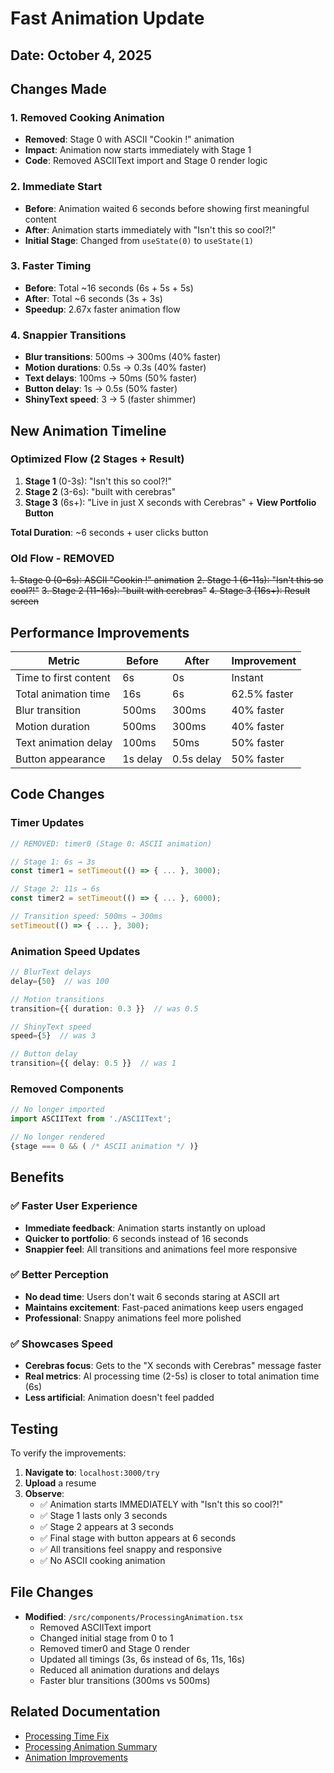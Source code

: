 # Fast Animation Update

## Date: October 4, 2025

## Changes Made

### 1. **Removed Cooking Animation**
- **Removed**: Stage 0 with ASCII "Cookin !" animation
- **Impact**: Animation now starts immediately with Stage 1
- **Code**: Removed ASCIIText import and Stage 0 render logic

### 2. **Immediate Start**
- **Before**: Animation waited 6 seconds before showing first meaningful content
- **After**: Animation starts immediately with "Isn't this so cool?!"
- **Initial Stage**: Changed from `useState(0)` to `useState(1)`

### 3. **Faster Timing**
- **Before**: Total ~16 seconds (6s + 5s + 5s)
- **After**: Total ~6 seconds (3s + 3s)
- **Speedup**: 2.67x faster animation flow

### 4. **Snappier Transitions**
- **Blur transitions**: 500ms → 300ms (40% faster)
- **Motion durations**: 0.5s → 0.3s (40% faster)
- **Text delays**: 100ms → 50ms (50% faster)
- **Button delay**: 1s → 0.5s (50% faster)
- **ShinyText speed**: 3 → 5 (faster shimmer)

## New Animation Timeline

### Optimized Flow (2 Stages + Result)
1. **Stage 1** (0-3s): "Isn't this so cool?!" 
2. **Stage 2** (3-6s): "built with cerebras"
3. **Stage 3** (6s+): "Live in just X seconds with Cerebras" + **View Portfolio Button**

**Total Duration**: ~6 seconds + user clicks button

### Old Flow - REMOVED
~~1. Stage 0 (0-6s): ASCII "Cookin !" animation~~
~~2. Stage 1 (6-11s): "Isn't this so cool?!"~~
~~3. Stage 2 (11-16s): "built with cerebras"~~
~~4. Stage 3 (16s+): Result screen~~

## Performance Improvements

| Metric | Before | After | Improvement |
|--------|--------|-------|-------------|
| Time to first content | 6s | 0s | Instant |
| Total animation time | 16s | 6s | 62.5% faster |
| Blur transition | 500ms | 300ms | 40% faster |
| Motion duration | 500ms | 300ms | 40% faster |
| Text animation delay | 100ms | 50ms | 50% faster |
| Button appearance | 1s delay | 0.5s delay | 50% faster |

## Code Changes

### Timer Updates
```typescript
// REMOVED: timer0 (Stage 0: ASCII animation)

// Stage 1: 6s → 3s
const timer1 = setTimeout(() => { ... }, 3000);

// Stage 2: 11s → 6s 
const timer2 = setTimeout(() => { ... }, 6000);

// Transition speed: 500ms → 300ms
setTimeout(() => { ... }, 300);
```

### Animation Speed Updates
```typescript
// BlurText delays
delay={50}  // was 100

// Motion transitions
transition={{ duration: 0.3 }}  // was 0.5

// ShinyText speed
speed={5}  // was 3

// Button delay
transition={{ delay: 0.5 }}  // was 1
```

### Removed Components
```typescript
// No longer imported
import ASCIIText from './ASCIIText';

// No longer rendered
{stage === 0 && ( /* ASCII animation */ )}
```

## Benefits

### ✅ Faster User Experience
- **Immediate feedback**: Animation starts instantly on upload
- **Quicker to portfolio**: 6 seconds instead of 16 seconds
- **Snappier feel**: All transitions and animations feel more responsive

### ✅ Better Perception
- **No dead time**: Users don't wait 6 seconds staring at ASCII art
- **Maintains excitement**: Fast-paced animations keep users engaged
- **Professional**: Snappy animations feel more polished

### ✅ Showcases Speed
- **Cerebras focus**: Gets to the "X seconds with Cerebras" message faster
- **Real metrics**: AI processing time (2-5s) is closer to total animation time (6s)
- **Less artificial**: Animation doesn't feel padded

## Testing

To verify the improvements:

1. **Navigate to**: `localhost:3000/try`
2. **Upload** a resume
3. **Observe**:
   - ✅ Animation starts IMMEDIATELY with "Isn't this so cool?!"
   - ✅ Stage 1 lasts only 3 seconds
   - ✅ Stage 2 appears at 3 seconds
   - ✅ Final stage with button appears at 6 seconds
   - ✅ All transitions feel snappy and responsive
   - ✅ No ASCII cooking animation

## File Changes

- **Modified**: `/src/components/ProcessingAnimation.tsx`
  - Removed ASCIIText import
  - Changed initial stage from 0 to 1
  - Removed timer0 and Stage 0 render
  - Updated all timings (3s, 6s instead of 6s, 11s, 16s)
  - Reduced all animation durations and delays
  - Faster blur transitions (300ms vs 500ms)

## Related Documentation

- [Processing Time Fix](./PROCESSING_TIME_FIX.md)
- [Processing Animation Summary](./PROCESSING_ANIMATION_SUMMARY.md)
- [Animation Improvements](./PROCESSING_ANIMATION_IMPROVEMENTS.md)
